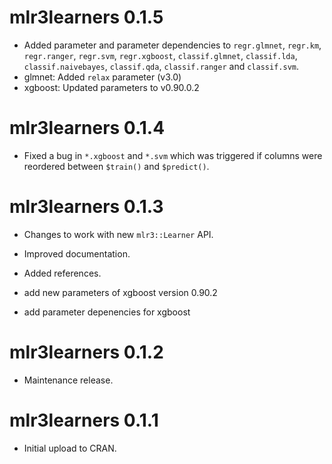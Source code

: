 # mlr3learners 0.1.5

* Added parameter and parameter dependencies to `regr.glmnet`, `regr.km`, `regr.ranger`, `regr.svm`, `regr.xgboost`, `classif.glmnet`, `classif.lda`, `classif.naivebayes`, `classif.qda`, `classif.ranger` and `classif.svm`.
* glmnet: Added `relax` parameter (v3.0)
* xgboost: Updated parameters to v0.90.0.2

# mlr3learners 0.1.4

* Fixed a bug in `*.xgboost` and `*.svm` which was triggered if columns
  were reordered between `$train()` and `$predict()`.

# mlr3learners 0.1.3

* Changes to work with new `mlr3::Learner` API.
* Improved documentation.
* Added references.

* add new parameters of xgboost version 0.90.2
* add parameter depenencies for xgboost

# mlr3learners 0.1.2

* Maintenance release.

# mlr3learners 0.1.1

* Initial upload to CRAN.
